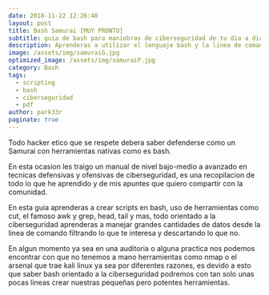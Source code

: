 ```yaml
---
date: 2018-11-22 12:26:40
layout: post
title: Bash Samurai [MUY PRONTO]
subtitle: guia de bash para maniobras de ciberseguridad de tu dia a dia.
description: Aprenderas a utilizar el lenguaje bash y la linea de comando como un experto en la ciberseguridad
image: /assets/img/samuraiG.jpg
optimized_image: /assets/img/samuraiP.jpg
category: Bash
tags:
  - scripting
  - bash
  - ciberseguridad
  - pdf
author: park33r
paginate: true
---
```


Todo hacker etico que se respete debera saber defenderse como un Samurai con herramientas nativas como es bash.

En esta ocasion les traigo un manual de nivel bajo-medio a avanzado en tecnicas defensivas y ofensivas de ciberseguridad, es una recopilacion de 
todo lo que he aprendido y de mis apuntes que quiero compartir con la comunidad.

En esta guia aprenderas a crear scripts en bash, uso de herramientas como cut, el famoso awk y grep, head, tail y mas, todo orientado a la ciberseguridad
aprenderas a manejar grandes cantidades de datos desde la linea de comando filtrando lo que te interesa y descartando lo que no.

En algun momento ya sea en una auditoria o alguna practica nos podemos encontrar con que no tenemos a mano herramientas como nmap o el arsenal que trae kali linux ya sea por diferentes razones, es devido a esto que saber bash orientado a la ciberseguridad podremos con tan solo unas pocas lineas crear nuestras pequeñas pero potentes herramientas.


